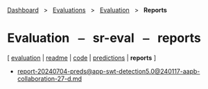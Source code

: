 [Dashboard](../../../index.md)  &nbsp; > &nbsp; [Evaluations](../../index.md)  &nbsp; > &nbsp; [Evaluation](../index.md)  &nbsp; > &nbsp; ****Reports**** 
# Evaluation &nbsp; ⎯ &nbsp; sr-eval &nbsp; ⎯ &nbsp; reports

\[ [evaluation](../index.md) | [readme](../readme.md) | [code](../code.md) | [predictions](../predictions/index.md) | **reports** \]

- [report-20240704-preds@app-swt-detection5.0@240117-aapb-collaboration-27-d.md](https://github.com/clamsproject/aapb-evaluations/tree/854eeb362d3500232982eda53bda4eb47d76df51/sr-eval/report-20240704-preds@app-swt-detection5.0@240117-aapb-collaboration-27-d.md)

